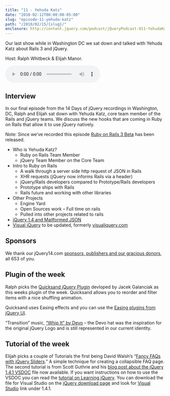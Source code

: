 ```yaml
---
title: "11 - Yehuda Katz"
date: "2010-02-12T08:00:00-05:00"
slug: "episode-11-yehuda-katz"
path: "/2010/02/15/{slug}/"
enclosure: http://content.jquery.com/podcast/jQueryPodcast-011-YehudaKatz.mp3
---
```

Our last show while in Washington DC we sat down and talked with Yehuda Katz about Rails 3 and jQuery.

Host: Ralph Whitbeck &amp; Elijah Manor.

<audio src="http://content.jquery.com/podcast/jQueryPodcast-011-YehudaKatz.mp3" controls=""></audio>

## Interview

In our final episode from the 14 Days of jQuery recordings in Washington, DC, Ralph and Elijah sat down with Yehuda Katz, core team member of the Rails and jQuery teams. We discuss the new hooks that are coming in Ruby on Rails that allow it to use jQuery natively.

Note: Since we’ve recorded this episode [Ruby on Rails 3 Beta](http://weblog.rubyonrails.org/2010/2/5/rails-3-0-beta-release) has been released.


* Who is Yehuda Katz?
  * Ruby on Rails Team Member
  * jQuery Team Member on the Core Team
* Intro to Ruby on Rails
  * A walk through a server side http request of JSON in Rails
  * XHR requests (jQuery now informs Rails via a header)
  * jQuery/Rails developers compared to Prototype/Rails developers
  * Prototype ships with Rails
  * Rails future and working with other libraries
* Other Projects
  * Engine Yard
  * Open Sources work – Full time on rails
  * Pulled into other projects related to rails
* [jQuery 1.4 and Mailformed JSON](http://yehudakatz.com/2010/01/15/jquery-1-4-and-malformed-json/)
* [Visual jQuery](http://web.archive.org/web/20120930180700/http://api.jquery.com/visual/) to be updated, formerly [visualjquery.com](http://web.archive.org/web/20100302192214/http://visualjquery.com/)

## Sponsors

We thank our jQuery14.com [sponsors, publishers and our gracious donors](http://web.archive.org/web/20120104022958/http://jquery14.com/sponsors), all 653 of you.

## Plugin of the week

Ralph picks the [Quicksand jQuery Plugin](http://web.archive.org/web/20120104022958/http://razorjack.net/quicksand/) devloped by Jacek Galanciak as this weeks plugin of the week. Quicksand allows you to reorder and filter items with a nice shuffling animation.

Quicksand uses Easing effects and you can use the [Easing plugins from jQuery UI](http://jqueryui.com/demos/effect/).

“Transition” music, [“Whip It” by Devo](http://www.youtube.com/watch?v=Xbt30UnzRWw) – the Devo hat was the inspiration for the original jQuery Logo and is still represented in our current identity.

## Tutorial of the week

Elijah picks a couple of Tutorials the first being David Walsh’s “[Fancy FAQs with jQuery Sliders](http://davidwalsh.name/jquery-sliders).” A simple technique for creating a collapsible FAQ page. The second tutorial is from Scott Guthrie and his [blog post about the jQuery 1.4.1 VSDOC](http://weblogs.asp.net/scottgu/archive/2010/02/08/jquery-1-4-1-intellisense-with-visual-studio.aspx) file now available. If you want instructions on how to use the VSDOC you can read the [tutorial on Learning jQuery](http://www.learningjquery.com/2009/07/setting-up-visual-studio-intellisense-for-jquery). You can download the file for Visual Studio on the [jQuery download page](http://docs.jquery.com/Downloading_jQuery) and look for [Visual Studio](http://web.archive.org/web/20120102094813im_/http://code.jquery.com/jquery-1.4.1-vsdoc.js) link under 1.4.1.
